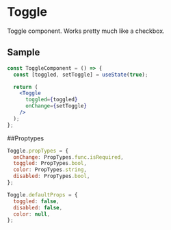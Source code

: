 # Toggle
Toggle component. Works pretty much like a checkbox.

## Sample

```jsx　
const ToggleComponent = () => {
  const [toggled, setToggle] = useState(true);

  return (
    <Toggle
      toggled={toggled}
      onChange={setToggle}
    />
  );
};
```

##Proptypes
```jsx
Toggle.propTypes = {
  onChange: PropTypes.func.isRequired,
  toggled: PropTypes.bool,
  color: PropTypes.string,
  disabled: PropTypes.bool,
};

Toggle.defaultProps = {
  toggled: false,
  disabled: false,
  color: null,
};
```
